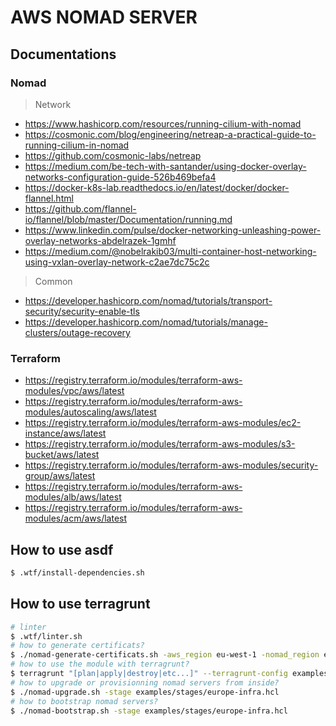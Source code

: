 # AWS NOMAD SERVER

## Documentations

### Nomad

> Network  
* https://www.hashicorp.com/resources/running-cilium-with-nomad
* https://cosmonic.com/blog/engineering/netreap-a-practical-guide-to-running-cilium-in-nomad
* https://github.com/cosmonic-labs/netreap
* https://medium.com/be-tech-with-santander/using-docker-overlay-networks-configuration-guide-526b469befa4
* https://docker-k8s-lab.readthedocs.io/en/latest/docker/docker-flannel.html
* https://github.com/flannel-io/flannel/blob/master/Documentation/running.md
* https://www.linkedin.com/pulse/docker-networking-unleashing-power-overlay-networks-abdelrazek-1gmhf
* https://medium.com/@nobelrakib03/multi-container-host-networking-using-vxlan-overlay-network-c2ae7dc75c2c

> Common 
* https://developer.hashicorp.com/nomad/tutorials/transport-security/security-enable-tls
* https://developer.hashicorp.com/nomad/tutorials/manage-clusters/outage-recovery

### Terraform

* https://registry.terraform.io/modules/terraform-aws-modules/vpc/aws/latest
* https://registry.terraform.io/modules/terraform-aws-modules/autoscaling/aws/latest
* https://registry.terraform.io/modules/terraform-aws-modules/ec2-instance/aws/latest
* https://registry.terraform.io/modules/terraform-aws-modules/s3-bucket/aws/latest
* https://registry.terraform.io/modules/terraform-aws-modules/security-group/aws/latest
* https://registry.terraform.io/modules/terraform-aws-modules/alb/aws/latest
* https://registry.terraform.io/modules/terraform-aws-modules/acm/aws/latest

## How to use asdf

```sh
$ .wtf/install-dependencies.sh
```

## How to use terragrunt

```sh
# linter
$ .wtf/linter.sh
# how to generate certificats?
$ ./nomad-generate-certificats.sh -aws_region eu-west-1 -nomad_region europe -nomad_datacenter infra
# how to use the module with terragrunt?
$ terragrunt "[plan|apply|destroy|etc...]" --terragrunt-config examples/stages/europe-infra.hcl
# how to upgrade or provisionning nomad servers from inside?
$ ./nomad-upgrade.sh -stage examples/stages/europe-infra.hcl
# how to bootstrap nomad servers?
$ ./nomad-bootstrap.sh -stage examples/stages/europe-infra.hcl
```

